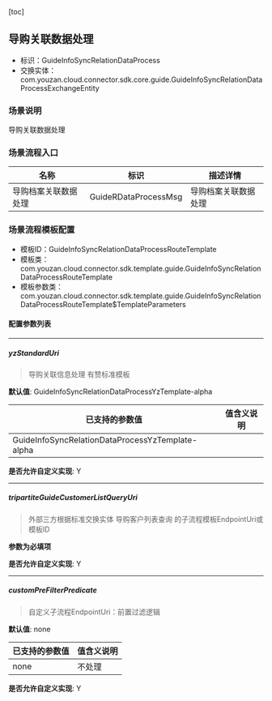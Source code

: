 [toc]

## 导购关联数据处理
- 标识：GuideInfoSyncRelationDataProcess
- 交换实体：com.youzan.cloud.connector.sdk.core.guide.GuideInfoSyncRelationDataProcessExchangeEntity
### 场景说明
导购关联数据处理
### 场景流程入口

名称 | 标识 | 描述详情
---|---|---
导购档案关联数据处理 | GuideRDataProcessMsg | 导购档案关联数据处理

### 场景流程模板配置
- 模板ID：GuideInfoSyncRelationDataProcessRouteTemplate
- 模板类：com.youzan.cloud.connector.sdk.template.guide.GuideInfoSyncRelationDataProcessRouteTemplate
- 模板参数类：com.youzan.cloud.connector.sdk.template.guide.GuideInfoSyncRelationDataProcessRouteTemplate$TemplateParameters

#### 配置参数列表

---
##### yzStandardUri
> 导购关联信息处理 有赞标准模板

**默认值**: GuideInfoSyncRelationDataProcessYzTemplate-alpha

已支持的参数值 | 值含义说明
---|---
GuideInfoSyncRelationDataProcessYzTemplate-alpha | 

**是否允许自定义实现**: Y

---
##### tripartiteGuideCustomerListQueryUri
> 外部三方根据标准交换实体 导购客户列表查询 的子流程模板EndpointUri或模板ID

**参数为必填项**


**是否允许自定义实现**: Y

---
##### customPreFilterPredicate
> 自定义子流程EndpointUri：前置过滤逻辑

**默认值**: none

已支持的参数值 | 值含义说明
---|---
none | 不处理

**是否允许自定义实现**: Y


